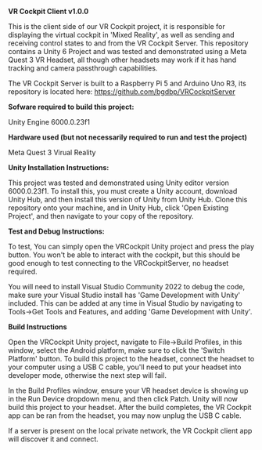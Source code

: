 **VR Cockpit Client v1.0.0**

This is the client side of our VR Cockpit project, it is responsible for displaying
the virtual cockpit in 'Mixed Reality', as well as sending and receiving control states to and from the VR Cockpit Server.
This repository contains a Unity 6 Project and was tested and demonstrated using a Meta Quest 3 VR Headset, 
all though other headsets may work if it has hand tracking and camera passthrough capabilities. 

The VR Cockpit Server is built to a Raspberry Pi 5 and Arduino Uno R3, its repository
is located here: https://github.com/bgdbp/VRCockpitServer

**Sofware required to build this project:**

  Unity Engine 6000.0.23f1

**Hardware used (but not necessarily required to run and test the project)**

  Meta Quest 3 Virual Reality 

**Unity Installation Instructions:**

This project was tested and demonstrated using Unity editor version 6000.0.23f1. To install this,
you must create a Unity account, download Unity Hub, and then install this version of Unity from
Unity Hub. Clone this repository onto your machine, and in Unity Hub, click 'Open Existing Project',
and then navigate to your copy of the repository.

**Test and Debug Instructions:**

To test, You can simply open the VRCockpit Unity project and press the play button. You won't 
be able to interact with the cockpit, but this should be good enough to test connecting
to the VRCockpitServer, no headset required.

You will need to install Visual Studio Community 2022 to
debug the code, make sure your Visual Studio install has 'Game Development with Unity' included.
This can be added at any time in Visual Studio by navigating to Tools->Get Tools and Features,
and adding 'Game Development with Unity'.

**Build Instructions**

Open the VRCockpit Unity project, navigate to File->Build Profiles, in this window, select the
Android platform, make sure to click the 'Switch Platform' button. To build this project
to the headset, connect the headset to your computer using a USB C cable, you'll need to 
put your headset into developer mode, otherwise the next step will fail. 

In the Build Profiles window, ensure your VR headset device is showing up in the
Run Device dropdown menu, and then click Patch. Unity will now build this project
to your headset. After the build completes, the VR Cockpit app can be ran
from the headset, you may now unplug the USB C cable. 

If a server is present on the local private network, the VR Cockpit client app
will discover it and connect.


  
